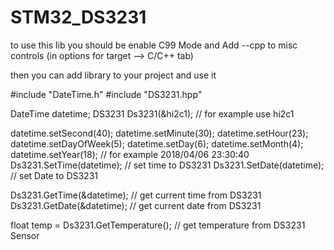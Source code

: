 # STM32_DS3231

to use this lib you should be enable C99 Mode and Add --cpp to misc controls (in options for target --> C/C++ tab)

then you can add library to your project and use it

#include "DateTime.h"
#include "DS3231.hpp"


DateTime datetime;
DS3231 Ds3231(&hi2c1); // for example use hi2c1

datetime.setSecond(40);
datetime.setMinute(30);
datetime.setHour(23);
datetime.setDayOfWeek(5);
datetime.setDay(6);
datetime.setMonth(4);
datetime.setYear(18); // for example 2018/04/06   23:30:40
Ds3231.SetTime(datetime); // set time to DS3231
Ds3231.SetDate(datetime); // set Date to DS3231

  
Ds3231.GetTime(&datetime); // get current time from DS3231
Ds3231.GetDate(&datetime); // get current date from DS3231

float temp = Ds3231.GetTemperature(); // get temperature from DS3231 Sensor
